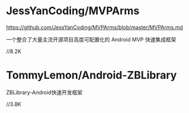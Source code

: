 

# JessYanCoding/MVPArms

https://github.com/JessYanCoding/MVPArms/blob/master/MVPArms.md

一个整合了大量主流开源项目高度可配置化的 Android MVP 快速集成框架

//8.2K

# TommyLemon/Android-ZBLibrary

ZBLibrary-Android快速开发框架

//3.8K

# 







